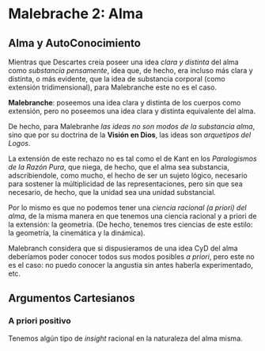 # Malebrache 2: Alma

## Alma y AutoConocimiento

Mientras que Descartes creía poseer una idea _clara y distinta_ del alma como _substancia pensamente_, idea que, de hecho, era incluso más clara y distinta, o más evidente, que la idea de substancia corporal (como extensión tridimensional), para Malebranche este no es el caso. 

__Malebranche__: poseemos una idea clara y distinta de los cuerpos como extensión, pero no poseemos una idea clara y distinta equivalente del alma. 

De hecho, para Malebranhe _las ideas no son modos de la substancia alma_, sino que por su doctrina de la __Visión en Dios__, las ideas son _arquetipos del Logos_. 

La extensión de este rechazo no es tal como el de Kant en los _Paralogismos de la Razón Pura_, que niega, de hecho, que el alma sea substancia, adscribiendole, como mucho, el hecho de ser un sujeto lógico, necesario para sostener la múltiplicidad de las representaciones, pero sin que sea necesario, de hecho, que la unidad sea una unidad substancial. 

Por lo mismo es que no podemos tener una _ciencia racional (a priori) del alma_, de la misma manera en que tenemos una ciencia racional y a priori de la extensión: la geometría. (De hecho, tenemos tres ciencias de este estilo: la geometría, la cinemática y la dinámica). 

Malebranch considera que si dispusieramos de una idea CyD del alma deberíamos poder conocer todos sus modos posibles _a priori_, pero este no es el caso: no puedo conocer la angustia sin antes haberla experimentado, etc. 

## Argumentos Cartesianos

### A priori positivo

Tenemos algún tipo de _insight_ racional en la naturaleza del alma misma. 

